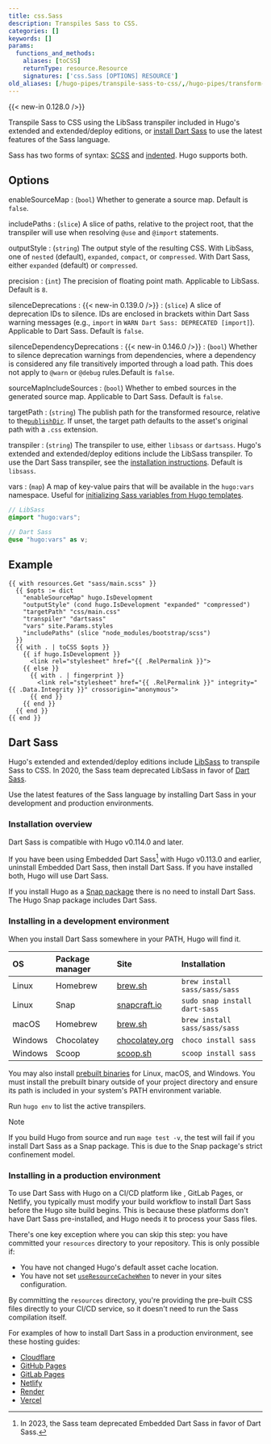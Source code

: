 ```yaml
---
title: css.Sass
description: Transpiles Sass to CSS.
categories: []
keywords: []
params:
  functions_and_methods:
    aliases: [toCSS]
    returnType: resource.Resource
    signatures: ['css.Sass [OPTIONS] RESOURCE']
old_aliases: [/hugo-pipes/transpile-sass-to-css/,/hugo-pipes/transform-to-css/]
---
```


{{< new-in 0.128.0 />}}

Transpile Sass to CSS using the LibSass transpiler included in Hugo's extended and extended/deploy editions, or [install Dart Sass](#dart-sass) to use the latest features of the Sass language.

Sass has two forms of syntax: [SCSS][] and [indented][]. Hugo supports both.

[scss]: https://sass-lang.com/documentation/syntax#scss
[indented]: https://sass-lang.com/documentation/syntax#the-indented-syntax

## Options

enableSourceMap
: (`bool`) Whether to generate a source map. Default is `false`.

includePaths
: (`slice`) A slice of paths, relative to the project root, that the transpiler will use when resolving `@use` and `@import` statements.

outputStyle
: (`string`) The output style of the resulting CSS. With LibSass, one of `nested` (default), `expanded`, `compact`, or `compressed`. With Dart Sass, either `expanded` (default) or `compressed`.

precision
: (`int`) The precision of floating point math. Applicable to LibSass. Default is `8`.

silenceDeprecations
: {{< new-in 0.139.0 />}}
: (`slice`) A slice of deprecation IDs to silence. IDs are enclosed in brackets within Dart Sass warning messages (e.g., `import` in `WARN Dart Sass: DEPRECATED [import]`). Applicable to Dart Sass. Default is `false`.

silenceDependencyDeprecations
: {{< new-in 0.146.0 />}}
: (`bool`) Whether to silence deprecation warnings from dependencies, where a dependency is considered any file transitively imported through a load path. This does not apply to `@warn` or `@debug` rules.Default is `false`.

sourceMapIncludeSources
: (`bool`) Whether to embed sources in the generated source map. Applicable to Dart Sass. Default is `false`.

targetPath
: (`string`) The publish path for the transformed resource, relative to the[`publishDir`][]. If unset, the target path defaults to the asset's original path with a `.css` extension.

transpiler
: (`string`) The transpiler to use, either `libsass` or `dartsass`. Hugo's extended and extended/deploy editions include the LibSass transpiler. To use the Dart Sass transpiler, see the [installation instructions](#dart-sass). Default is `libsass`.

vars
: (`map`) A map of key-value pairs that will be available in the `hugo:vars` namespace. Useful for [initializing Sass variables from Hugo templates](https://discourse.gohugo.io/t/42053/).

  ```scss
  // LibSass
  @import "hugo:vars";

  // Dart Sass
  @use "hugo:vars" as v;
  ```

## Example

```go-html-template {copy=true}
{{ with resources.Get "sass/main.scss" }}
  {{ $opts := dict
    "enableSourceMap" hugo.IsDevelopment
    "outputStyle" (cond hugo.IsDevelopment "expanded" "compressed")
    "targetPath" "css/main.css"
    "transpiler" "dartsass"
    "vars" site.Params.styles
    "includePaths" (slice "node_modules/bootstrap/scss")
  }}
  {{ with . | toCSS $opts }}
    {{ if hugo.IsDevelopment }}
      <link rel="stylesheet" href="{{ .RelPermalink }}">
    {{ else }}
      {{ with . | fingerprint }}
        <link rel="stylesheet" href="{{ .RelPermalink }}" integrity="{{ .Data.Integrity }}" crossorigin="anonymous">
      {{ end }}
    {{ end }}
  {{ end }}
{{ end }}
```

## Dart Sass

Hugo's extended and extended/deploy editions include [LibSass][] to transpile Sass to CSS. In 2020, the Sass team deprecated LibSass in favor of [Dart Sass][].

Use the latest features of the Sass language by installing Dart Sass in your development and production environments.

### Installation overview

Dart Sass is compatible with Hugo v0.114.0 and later.

If you have been using Embedded Dart Sass[^1] with Hugo v0.113.0 and earlier, uninstall Embedded Dart Sass, then install Dart Sass. If you have installed both, Hugo will use Dart Sass.

If you install Hugo as a [Snap package][] there is no need to install Dart Sass. The Hugo Snap package includes Dart Sass.

[^1]: In 2023, the Sass team deprecated Embedded Dart Sass in favor of Dart Sass.

### Installing in a development environment

When you install Dart Sass somewhere in your PATH, Hugo will find it.

OS|Package manager|Site|Installation
:--|:--|:--|:--
Linux|Homebrew|[brew.sh][]|`brew install sass/sass/sass`
Linux|Snap|[snapcraft.io][]|`sudo snap install dart-sass`
macOS|Homebrew|[brew.sh][]|`brew install sass/sass/sass`
Windows|Chocolatey|[chocolatey.org][]|`choco install sass`
Windows|Scoop|[scoop.sh][]|`scoop install sass`

You may also install [prebuilt binaries][] for Linux, macOS, and Windows. You must install the prebuilt binary outside of your project directory and ensure its path is included in your system's PATH environment variable.

Run `hugo env` to list the active transpilers.

> [!note]
> If you build Hugo from source and run `mage test -v`, the test will fail if you install Dart Sass as a Snap package. This is due to the Snap package's strict confinement model.

### Installing in a production environment

To use Dart Sass with Hugo on a CI/CD platform like , GitLab Pages, or Netlify, you typically must modify your build workflow to install Dart Sass before the Hugo site build begins. This is because these platforms don't have Dart Sass pre-installed, and Hugo needs it to process your Sass files.

There's one key exception where you can skip this step: you have committed your `resources` directory to your repository. This is only possible if:

- You have not changed Hugo's default asset cache location.
- You have not set [`useResourceCacheWhen`][] to never in your sites configuration.

By committing the `resources` directory, you're providing the pre-built CSS files directly to your CI/CD service, so it doesn't need to run the Sass compilation itself.

For examples of how to install Dart Sass in a production environment, see these hosting guides:

- [Cloudflare][]
- [GitHub Pages][]
- [GitLab Pages][]
- [Netlify][]
- [Render][]
- [Vercel][]

[`publishDir`]: /docs/reference/configuration/all/#publishdir
[`useResourceCacheWhen`]: /docs/reference/configuration/build/#useresourcecachewhen
[brew.sh]: https://brew.sh/
[chocolatey.org]: https://community.chocolatey.org/packages/sass
[Cloudflare]: /docs/guides/host-and-deploy/host-on-cloudflare/
[dart sass]: https://sass-lang.com/dart-sass
[GitHub Pages]: /docs/guides/host-and-deploy/host-on-github-pages/
[GitLab Pages]: /docs/guides/host-and-deploy/host-on-gitlab-pages/#configure-gitlab-cicd
[libsass]: https://sass-lang.com/libsass
[Netlify]: /docs/guides/host-and-deploy/host-on-netlify/
[prebuilt binaries]: https://github.com/sass/dart-sass/releases/latest
[Render]: /docs/guides/host-and-deploy/host-on-render/
[scoop.sh]: https://scoop.sh/#/apps?q=sass
[snap package]: /docs/installation/linux/#snap
[snapcraft.io]: https://snapcraft.io/dart-sass
[Vercel]: /docs/guides/host-and-deploy/host-on-vercel/
